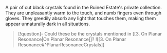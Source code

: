 A pair of cut black crystals found in the Ruined Estate's private collection. They are unpleasantly warm to the touch, and numb fingers even through gloves. They greedily absorb any light that touches them, making them appear unnaturally dark in all situations.

>[!question]- Could these be the crystals mentioned in [[3. On Planar Resonance|On Planar Resonance]]?
>![[3. On Planar Resonance#^PlanarResonanceCrystals]]